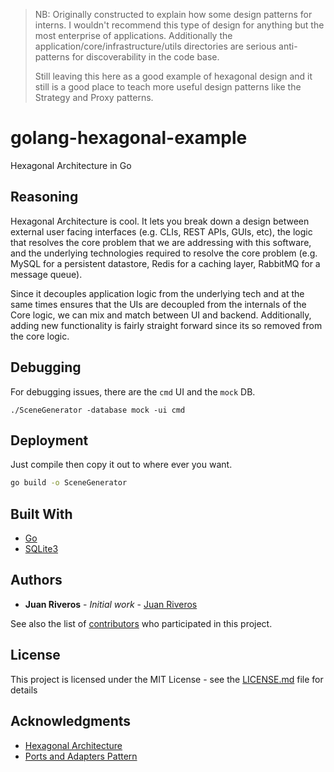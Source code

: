 > NB: Originally constructed to explain how some design patterns for interns. I wouldn't recommend this type of design for anything but the most enterprise of applications. Additionally the application/core/infrastructure/utils directories are serious anti-patterns for discoverability in the code base.
> 
> Still leaving this here as a good example of hexagonal design and it still is a good place to teach more useful design patterns like the Strategy and Proxy patterns.

# golang-hexagonal-example
Hexagonal Architecture in Go

## Reasoning

Hexagonal Architecture is cool. It lets you break down a design between external user facing interfaces (e.g. CLIs, REST APIs, GUIs, etc), the logic that resolves the core problem that we are addressing with this software, and the underlying technologies required to resolve the core problem (e.g. MySQL for a persistent datastore, Redis for a caching layer, RabbitMQ for a message queue). 

Since it decouples application logic from the underlying tech and at the same times ensures that the UIs are decoupled from the internals of the Core logic, we can mix and match between UI and backend. Additionally, adding new functionality is fairly straight forward since its so removed from the core logic. 

## Debugging

For debugging issues, there are the `cmd` UI and the `mock` DB. 

```
./SceneGenerator -database mock -ui cmd
```

## Deployment

Just compile then copy it out to where ever you want.

```bash
go build -o SceneGenerator
```

## Built With

* [Go](https://golang.org/)
* [SQLite3](https://www.sqlite.org/index.html)


## Authors

* **Juan Riveros** - *Initial work* - [Juan Riveros](https://github.com/juan-riveros)

See also the list of [contributors](https://github.com/your/project/contributors) who participated in this project.

## License

This project is licensed under the MIT License - see the [LICENSE.md](LICENSE.md) file for details

## Acknowledgments

* [Hexagonal Architecture](https://blog.octo.com/en/hexagonal-architecture-three-principles-and-an-implementation-example/)
* [Ports and Adapters Pattern](https://softwarecampament.wordpress.com/portsadapters/)
